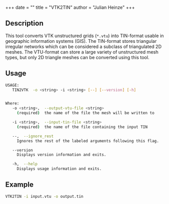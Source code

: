 +++
date = ""
title = "VTK2TIN"
author = "Julian Heinze"
+++

## Description

This tool converts VTK unstructured grids (`*.vtu`) into TIN-format usable in geographic information systems (GIS).
The TIN-format stores triangular irregular networks which can be considered a subclass of triangulated 2D meshes.
The VTU-format can store a large variety of unstructured mesh types, but only 2D triangle meshes can be converted using this tool.

## Usage

```bash
USAGE:
   TIN2VTK  -o <string> -i <string> [--] [--version] [-h]


Where:
   -o <string>,  --output-vtu-file <string>
     (required)  the name of the file the mesh will be written to

   -i <string>,  --input-tin-file <string>
     (required)  the name of the file containing the input TIN

   --,  --ignore_rest
     Ignores the rest of the labeled arguments following this flag.

   --version
     Displays version information and exits.

   -h,  --help
     Displays usage information and exits.
```

## Example

```bash
VTK2TIN -i input.vtu -o output.tin
```
